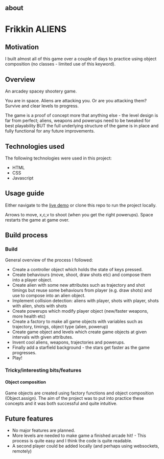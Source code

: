 ## about

# Frikkin ALIENS

## Motivation

I built almost all of this game over a couple of days to practice using object composition (no classes - limited use of this keyword).

## Overview

An arcadey spacey shootery game.

You are in space. Aliens are attacking you. Or are you attacking them? Survive and clear levels to progress.

The game is a proof of concept more that anything else - the level design is far from perfect; aliens, weapons and powerups need to be tweaked for best playability BUT the full underlying structure of the game is in place and fully functional for any future improvements.

## Technologies used

The following technologies were used in this project:

- HTML
- CSS
- Javascript

## Usage guide

Either navigate to the [live demo](https://frickinaliens.netlify.app/) or clone this repo to run the project locally.

Arrows to move, x,c,v to shoot (when you get the right powerups). Space restarts the game at game over.

## Build process

### Build

General overview of the process I followed:

- Create a controller object which holds the state of keys pressed.
- Create behaviours (move, shoot, draw shots etc) and compose them into a player object.
- Create alien with some new attributes such as trajectory and shot timings but reuse some behaviours from player (e.g. draw shots) and use to compose into an alien object.
- Implement collision detection: aliens with player, shots with player, shots with alien, shots with shots 
- Create powerups which modify player object (new/faster weapons, more health etc)
- Create a factory to make all game objects with variables such as trajectory, timings, object type (alien, powerup)
- Create game object and levels which create game objects at given intervals with given attributes.
- Invent cool aliens, weapons, trajectories and powerups.
- Finally add a starfield background - the stars get faster as the game progresses.
- Play!

### Tricky/interesting bits/features

#### Object composition
Game objects are created using factory functions and object composition (Object.assign). The aim of the project was to put into practice these concepts and it was both successful and quite intuitive.


## Future features

- No major features are planned.
- More levels are needed to make game a finished arcade hit! - This process is quite easy and I think the code is quite readable.
- A second player could be added locally (and perhaps using websockets, remotely)
